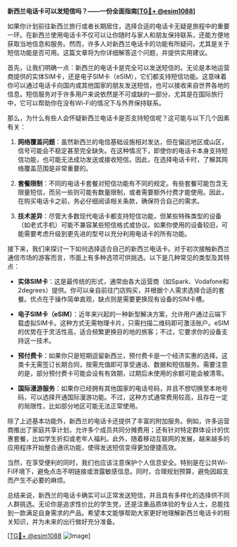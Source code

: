 **新西兰电话卡可以发短信吗？——一份全面指南[[TG💪+ @esim1088](https://t.me/s/esim1088)]**

如果你计划前往新西兰旅行或者长期居住，选择合适的电话卡无疑是旅程中的重要一环。在新西兰使用电话卡不仅可以让你随时与家人和朋友保持联系，还能方便地获取当地信息和服务。然而，许多人对新西兰电话卡的功能有所疑问，尤其是关于短信功能是否可用。这篇文章将为你详细解答这个问题，并提供实用建议。

首先，让我们明确一点：新西兰的电话卡是完全可以发送短信的。无论是本地运营商提供的实体SIM卡，还是电子SIM卡（eSIM），它们都支持短信功能。这意味着你可以通过电话卡向国内或其他国家的朋友发送短信，也可以接收来自世界各地的信息。短信服务对于许多用户来说依然是不可或缺的一部分，尤其是在国际旅行中，它可以帮助你在没有Wi-Fi的情况下与外界保持联系。

那么，为什么有些人会怀疑新西兰电话卡是否支持短信呢？这可能与以下几个因素有关：

1. **网络覆盖问题**：虽然新西兰的电信基础设施相对发达，但在偏远地区或山区，信号可能会不稳定甚至完全缺失。在这种情况下，即使你的电话卡本身支持短信功能，也可能无法成功发送或接收短信。因此，在选择电话卡时，了解其网络覆盖范围是非常重要的。

2. **套餐限制**：不同的电话卡套餐对短信功能有不同的规定。有些套餐可能包含无限量短信，而另一些则可能有数量限制，或者需要额外付费才能使用。因此，在购买电话卡之前，务必仔细阅读相关条款，确保符合自己的需求。

3. **技术差异**：尽管大多数现代电话卡都支持短信功能，但某些特殊类型的设备（如老式手机）可能不兼容某些短信格式或协议。如果你使用的设备较旧，可能需要考虑升级到更先进的型号以充分利用电话卡的所有功能。

接下来，我们来探讨一下如何选择适合自己的新西兰电话卡。对于初次接触新西兰通信市场的游客而言，市面上有多种选项可供挑选。以下是几种常见的类型及其特点：

- **实体SIM卡**：这是最传统的形式，通常由各大运营商（如Spark、Vodafone和2degrees）提供。你可以亲自前往门店购买，并根据个人需求选择合适的套餐。优点在于操作简单直观，缺点则是需要更换现有设备的SIM卡槽。
  
- **电子SIM卡（eSIM）**：近年来兴起的一种新型解决方案，允许用户通过云端下载虚拟SIM卡。这种方式无需物理卡片，只需扫描二维码即可激活账户。eSIM的优势在于灵活性高，适合频繁更换目的地的旅客；不过，它要求你的设备支持这一技术。

- **预付费卡**：如果你只是短期逗留新西兰，预付费卡是一个经济实惠的选择。这类卡无需签订长期合同，按需充值即可享受通话、数据和短信服务。需要注意的是，部分预付费卡可能会设有有效期，过期后未使用的余额可能会被清零。

- **国际漫游服务**：如果你已经拥有其他国家的电话号码，并且不想切换至本地号码，可以选择开通国际漫游功能。不过，这种方式通常费用较高，且存在一定的局限性，比如部分地区可能无法正常使用。

除了上述基本功能外，新西兰的电话卡还提供了丰富的附加服务。例如，许多运营商推出了家庭共享计划，允许多个成员共同分摊费用；还有针对特定群体设计的优惠套餐，比如学生折扣或老年人福利。此外，随着移动互联网的发展，越来越多的应用程序开始整合通讯功能，使得发送短信变得更加便捷高效。

当然，在享受便利的同时，我们也应该注意保护个人信息安全。特别是在公共Wi-Fi环境下，避免点击不明链接或泄露敏感信息。同时，合理规划预算，避免因超支而产生不必要的麻烦。

总结来说，新西兰的电话卡确实可以正常发送短信，并且具有多样化的选择供不同人群挑选。无论你是追求性价比的学生党，还是注重品质体验的专业人士，总能找到一款满足自身需求的产品。希望本文能够帮助大家更好地理解新西兰电话卡的相关知识，并为未来的出行做好充分准备。

[[TG💪+ @esim1088](https://t.me/s/esim1088) ![Image](https://i.postimg.cc/4NQfJmqS/Snipaste-2025-05-13-00-14-12.png)]